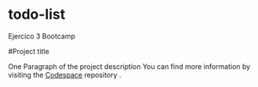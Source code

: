 # todo-list
Ejercico 3 Bootcamp

#Project title

One Paragraph of the project description
You can find more information by visiting the
[Codespace](https://github.com/cod3spac3Academy)
repository .